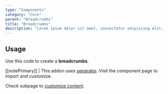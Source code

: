 ```yaml
---
type: "Components"
category: "Core"
parent: "Breadcrumbs"
title: "Breadcrumbs"
description: "Lorem ipsum dolor sit amet, consectetur adipiscing elit. Nunc tempus laoreet leo sit amet iaculis."
---
```


## Usage

Use this code to create a **breadcrumbs**.

[[notePrimary]]
| This addon uses [separator](/components/core/separator). Visit the component page to import and customize.

<demo>
  <demovanilla src="vanilla/components/core/breadcrumbs/usage">
  </demovanilla>
</demo>

Check subpage to [customize content](/components/core/breadcrumbs/content).
